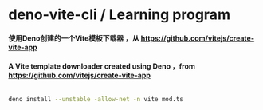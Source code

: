 # deno-vite-cli / Learning program

#### 使用Deno创建的一个Vite模板下载器 ，从 https://github.com/vitejs/create-vite-app

#### A Vite template downloader created using Deno ，from https://github.com/vitejs/create-vite-app

``` bash

deno install --unstable -allow-net -n vite mod.ts

```
